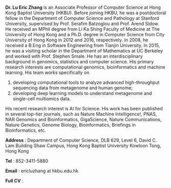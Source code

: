 **Dr. Lu Eric Zhang** is an Associate Professor of Computer Science at Hong Kong Baptist University (HKBU). Before joining HKBU, he was a postdoctoral fellow in the Department of Computer Science and Pathology at Stanford University, supervised by Prof. Serafim Batzoglou and Prof. Arend Sidow. He received an MPhil degree from Li Ka Shing Faculty of Medicine at The University of Hong Kong and a Ph.D. degree in Computer Science from City University of Hong Kong in 2012 and 2016, respectively. In 2008, he received a B.Eng in Software Engineering from Tianjin University. In 2015, he was a visiting scholar in the Department of Mathematics at UC Berkeley and worked with Prof. Stephen Smale. He has an interdisciplinary background in genomics, statistics and computer science. His primary research interests are computational genomics, bioinformatics and machine learning. His team works specifically on 
1. developing computational tools to analyze advanced high-throughput sequencing data from metagenome and human genome; 
2. developing deep learning models to understand metagenome and single-cell multiomics data.

His recent research interest is AI for Science. His work has been published in several top-tier journals, such as Nature Machine Intelligence!, PNAS, NAR Genomics and Bioinformatics, GigaScience, Nature Communications, Nature Genetics, Genome Biology, Bioinformatics, Briefings in Bioinformatics, etc.

**Address** : Department of Computer Science, DLB 629, Level 6, David C. Lam Building Shaw Campus, 
            Hong Kong Baptist University Kowloon Tong, Hong Kong

**Tel** : 852-3411-5880    

**Email** : ericluzhang at hkbu.edu.hk

**Full CV** :
<a href="{{ assets/pdf/Dr_ZhangLu_C.V.pdf }}" target="_blank" rel="noopener noreferrer" > <i class="fa-solid fa-file-pdf"></i></a>